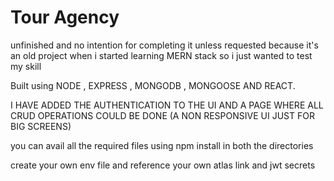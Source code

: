 # Tour Agency

unfinished and no intention for completing it unless requested because it's an old project when i started learning MERN stack so i just wanted to test my skill

Built using NODE , EXPRESS , MONGODB , MONGOOSE AND REACT.

I HAVE ADDED THE AUTHENTICATION TO THE UI AND A PAGE WHERE ALL CRUD OPERATIONS COULD BE DONE (A NON RESPONSIVE UI JUST FOR BIG SCREENS)

you can avail all the required files using npm install in both the directories

create your own env file and reference your own atlas link and jwt secrets

